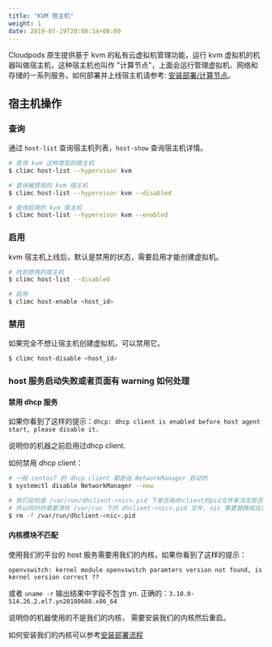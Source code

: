 ```yaml
---
title: "KVM 宿主机"
weight: 1
date: 2019-07-19T20:00:14+08:00
---
```


Cloudpods 原生提供基于 kvm 的私有云虚拟机管理功能，运行 kvm 虚拟机的机器叫做宿主机，这种宿主机也叫作 "计算节点"，上面会运行管理虚拟机、网络和存储的一系列服务，如何部署并上线宿主机请参考: [安装部署/计算节点](/docs/setup/host/)。

## 宿主机操作

### 查询

通过 `host-list` 查询宿主机列表，`host-show` 查询宿主机详情。

```bash
# 查询 kvm 这种类型的宿主机
$ climc host-list --hypervisor kvm

# 查询被禁用的 kvm 宿主机
$ climc host-list --hypervisor kvm --disabled

# 查询启用的 kvm 宿主机
$ climc host-list --hypervisor kvm --enabled
```

### 启用

kvm 宿主机上线后，默认是禁用的状态，需要启用才能创建虚拟机。

```bash
# 找到禁用的宿主机
$ climc host-list --disabled

# 启用
$ climc host-enable <host_id>
```

### 禁用

如果完全不想让宿主机创建虚拟机，可以禁用它。

```bash
$ climc host-disable <host_id>
```

### host 服务启动失败或者页面有 warning 如何处理
#### 禁用 dhcp 服务

如果你看到了这样的提示：`dhcp: dhcp client is enabled before host agent start, please disable it.`

说明你的机器之前启用过dhcp client.

如何禁用 dhcp client：
```bash
# 一般 centos7 的 dhcp client 都是由 NetworkManager 启动的
$ systemctl disable NetworkManager --now

# 我们会检查 /var/run/dhclient-<nic>.pid 下是否有dhclient的pid文件来决定是否要输出 warning
# 所以同时你需要清除 /var/run 下的 dhclient-<nic>.pid 文件, nic 需要替换成自己的网卡名，如 eth0
$ rm -f /var/run/dhclient-<nic>.pid
```

#### 内核模块不匹配

使用我们的平台的 host 服务需要用我们的内核，如果你看到了这样的提示：

`openvswitch: kernel module openvswitch paramters version not found, is kernel version correct ??`

或者 `uname -r` 输出结果中字段不包含 yn. 正确的：`3.10.0-514.26.2.el7.yn20180608.x86_64`

说明你的机器使用的不是我们的内核， 需要安装我们的内核然后重启。

如何安装我们的内核可以参考[安装部署流程](/docs/setup/host/#安装依赖)
